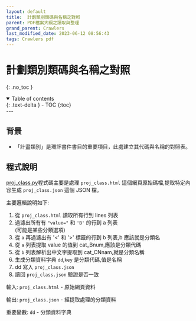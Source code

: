 ```yaml
---
layout: default
title:  計劃類別類碼與名稱之對照
parent: PDF檔案大綱之讀取與整理
grand_parent: Crawlers
last_modified_date: 2023-06-12 08:56:43
tags: Crawlers pdf
---
```


# 計劃類別類碼與名稱之對照
{: .no_toc }

<details open markdown="block">
  <summary>
    Table of contents
  </summary>
  {: .text-delta }
- TOC
{:toc}
</details>
---

## 背景

- 「計畫類別」是環評書件書目的重要項目，此處建立其代碼與名稱的對照表。


## 程式說明

[proj_class.py](./proj_class.py)程式碼主要是處理 `proj_class.html` 這個網頁原始碼檔,提取特定內容生成 `proj_class.json` 這個 JSON 檔。

主要邏輯說明如下:

1. 從 `proj_class.html` 讀取所有行到 lines 列表
2. 過濾出所有有 `"value="` 和 `'B'` 的行到 a 列表  
   (可能是某些分類選項)
3. 從 `a` 再過濾出有 '<' 和 '>' 標籤的行到 b 列表,b 應該就是分類名
4. 從 `a` 列表提取 value 的值到 cat_Bnum,應該是分類代碼
5. 從 `b` 列表解析出中文字提取到 cat_CNnam,就是分類名稱
6. 生成分類資料字典 `dd`,`key` 是分類代碼,值是名稱
7. dd 寫入 `proj_class.json`
8. 讀回 `proj_class.json` 驗證是否一致

輸入:
`proj_class.html` - 原始網頁資料 

輸出: 
`proj_class.json` - 經提取處理的分類資料

重要變數:
`dd` - 分類資料字典

